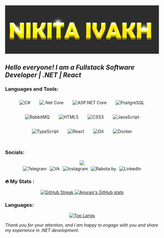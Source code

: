 [![Header](https://github.com/NikitaIvakh/NikitaIvakh/blob/main/assets/Picture.jpeg)](https://www.linkedin.com/in/nikita-ivakh-83b147263/)

## *Hello everyone! I am a Fullstack Software Developer | .NET | React*

### Languages and Tools:
<div style="display: flex; justify-content: center; flex-wrap: wrap; gap: 10px; border: none; outline: none;">
  <a href="https://docs.microsoft.com/en-us/dotnet/csharp/" target="_blank" style="text-decoration: none">
    <img style="margin: 10px; border: none; outline: none; text-decoration: none" src="https://profilinator.rishav.dev/skills-assets/csharp-original.svg" alt="C#" height="50" />
  </a>
  <a href="https://dotnet.microsoft.com/download" target="_blank" style="text-decoration: none">
    <img style="margin: 10px; border: none; outline: none; text-decoration: none" src="https://profilinator.rishav.dev/skills-assets/dotnetcore.png" alt=".Net Core" height="50" />
  </a>
  <a href="https://en.wikipedia.org/wiki/ASP.NET_Core" style="text-decoration: none">
    <img style="margin: 10px; border: none; outline: none; text-decoration: none" src="https://codeopinion.com/wp-content/uploads/2017/06/Bitmap-MEDIUM_ASP.NET-Core-MVC-Logo_2colors_Square_Boxed_RGB.png" alt="ASP.NET Core" height="50"/>
  </a>
  <a href="https://www.postgresql.org/" target="_blank" style="text-decoration: none">
    <img style="margin: 10px; border: none; outline: none; text-decoration: none" src="https://profilinator.rishav.dev/skills-assets/postgresql-original-wordmark.svg" alt="PostgreSQL" height="50" />
  </a>
  <a href="https://www.rabbitmq.com/" target="_blank" style="text-decoration: none">
    <img style="margin: 10px; border: none; outline: none; text-decoration: none" src="https://profilinator.rishav.dev/skills-assets/rabbitmq-icon.svg" alt="RabbitMQ" height="50" />
  </a>
  <a href="https://en.wikipedia.org/wiki/HTML5" target="_blank" style="text-decoration: none">
    <img style="margin: 10px; border: none; outline: none; text-decoration: none" src="https://profilinator.rishav.dev/skills-assets/html5-original-wordmark.svg" alt="HTML5" height="50" />
  </a>
  <a href="https://www.w3schools.com/css/" target="_blank" style="text-decoration: none">
    <img style="margin: 10px; border: none; outline: none; text-decoration: none" src="https://profilinator.rishav.dev/skills-assets/css3-original-wordmark.svg" alt="CSS3" height="50" />
  </a>
  <a href="https://www.javascript.com/" target="_blank" style="text-decoration: none">
    <img style="margin: 10px; border: none; outline: none; text-decoration: none" src="https://profilinator.rishav.dev/skills-assets/javascript-original.svg" alt="JavaScript" height="50" />
  </a>
  <a href="https://www.typescriptlang.org/" target="_blank" style="text-decoration: none">
    <img style="margin: 10px; border: none; outline: none; text-decoration: none" src="https://profilinator.rishav.dev/skills-assets/typescript-original.svg" alt="TypeScript" height="50" />
  </a>
  <a href="https://reactjs.org/" target="_blank" style="text-decoration: none">
    <img style="margin: 10px; border: none; outline: none; text-decoration: none" src="https://profilinator.rishav.dev/skills-assets/react-original-wordmark.svg" alt="React" height="50" />
  </a>
  <a href="https://github.com/" target="_blank" style="text-decoration: none">
    <img style="margin: 10px; border: none; outline: none; text-decoration: none" src="https://profilinator.rishav.dev/skills-assets/git-scm-icon.svg" alt="Git" height="50" />
  </a>
  <a href="https://www.docker.com/" target="_blank" style="text-decoration: none">
    <img style="margin: 10px; border: none; outline: none; text-decoration: none" src="https://profilinator.rishav.dev/skills-assets/docker-original-wordmark.svg" alt="Docker" height="50" />
  </a>
</div>

<br>

### Socials:
<div id="header" align="center">
  <img src="https://media.giphy.com/media/M9gbBd9nbDrOTu1Mqx/giphy.gif" width="100"/>
<div id="badges" style="display: flex; justify-content: center; gap: 10px;">
  <a href="https://t.me/Nikita_Ivakh" target="_blank" style="text-decoration: none">
    <img style="border: none; outline: none;" src="https://img.shields.io/badge/-Telegram-090909?style=for-the-badge&logo=telegram&logoColor=27A0D9&logoColor=B4068E" alt="Telegram"/>
  </a>
   <a href="https://vk.com/nikita.ivakh" target="_blank" style="text-decoration: none">
    <img style="border: none; outline: none;" src="https://img.shields.io/badge/-Vkontakte-090909?style=for-the-badge&logo=Vk&logoColor=4F7DB3" alt="Vk"/>
  </a>
  <a href="https://www.instagram.com/nikita.ivakh1337/" target="_blank" style="text-decoration: none">
    <img style="border: none; outline: none;" src="https://img.shields.io/badge/-Instagram-090909?style=for-the-badge&logo=instagram&logoColor=B4068E" alt="Instagram"/>
  </a>
  <a href="https://rabota.by/resume/6a9cf7c9ff0c5c75be0039ed1f32437465506e" target="_blank" style="text-decoration: none">
    <img style="border: none; outline: none;" src="https://img.shields.io/badge/-Rabota.by-090909?style=for-the-badge&logo=rabotaby&logoColor=FF6600" alt="Rabota.by"/>
  </a>
  <a href="https://www.linkedin.com/in/nikita-ivakh-83b147263/" target="_blank" style="text-decoration: none">
    <img style="border: none; outline: none;" src="https://img.shields.io/badge/LinkedIn-090909?style=for-the-badge&logo=linkedin&logoColor=white" alt="LinkedIn"/>
  </a>
</div>
</div>

### :fire: My Stats :
<div align="center">
  <a href="https://git.io/streak-stats" target="_blank">
    <img src="https://github-readme-streak-stats.herokuapp.com/?user=NikitaIvakh" alt="GitHub Streak"/>
  </a>
  <a href="https://github.com/anuraghazra/github-readme-stats" target="_blank">
    <img src="https://github-readme-stats.vercel.app/api?username=NikitaIvakh" alt="Anurag's GitHub stats"/>
  </a>
</div>

### Languages:
<div align="center">
  <a href="https://github.com/anuraghazra/github-readme-stats" target="_blank">
    <img src="https://github-readme-stats.vercel.app/api/top-langs/?username=NikitaIvakh&layout=compact&theme=vision-friendly-white" alt="Top Langs"/>
  </a>
</div>

*Thank you for your attention, and I am happy to engage with you and share my experience in .NET development.*
